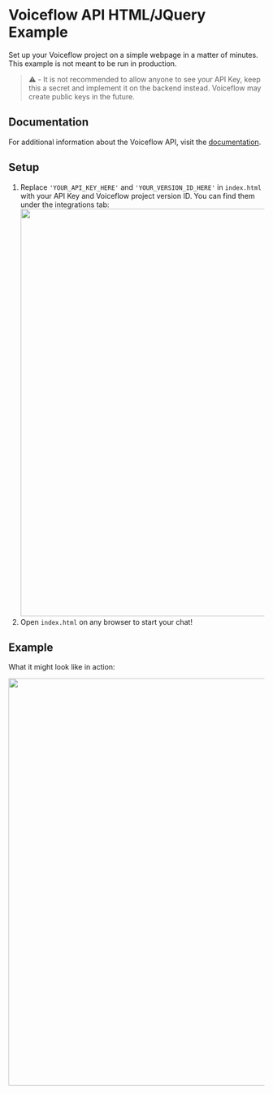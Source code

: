 # Voiceflow API HTML/JQuery Example

Set up your Voiceflow project on a simple webpage in a matter of minutes.
This example is not meant to be run in production.

> ⚠️ - It is not recommended to allow anyone to see your API Key, keep this a secret and implement it on the backend instead.
> Voiceflow may create public keys in the future.

## Documentation

For additional information about the Voiceflow API, visit the [documentation](https://www.voiceflow.com/api/dialog-manager).

## Setup

1. Replace `'YOUR_API_KEY_HERE'` and `'YOUR_VERSION_ID_HERE'` in `index.html` with your API Key and Voiceflow project version ID.
   You can find them under the integrations tab:
   <img src="https://user-images.githubusercontent.com/5643574/129422436-04d964d3-85a0-402d-ae5e-d6e84723da5e.png" width=800 />
2. Open `index.html` on any browser to start your chat!

## Example

What it might look like in action:

<img src="https://user-images.githubusercontent.com/5643574/129423633-295adc7e-ba38-4845-af08-c410e250f75a.png" width=800 />
